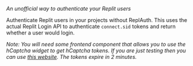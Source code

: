 *An unofficial way to authenticate your Replit users*

Authenticate Replit users in your projects without ReplAuth. This uses the actual Replit
Login API to authenticate `connect.sid` tokens and return whether a user would login.

_Note: You will need some frontend component that allows you to use the hCaptcha widget
to get hCaptcha tokens. If you are just testing then you can use
[this website](https://captcha.roblockhead.repl.co/). The tokens expire in 2 minutes._
